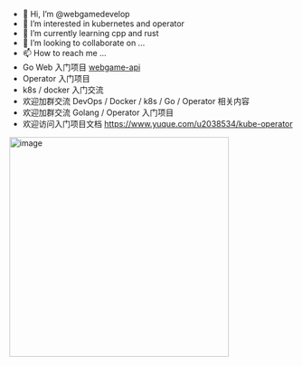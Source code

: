 - 👋 Hi, I’m @webgamedevelop
- 👀 I’m interested in kubernetes and operator
- 🌱 I’m currently learning cpp and rust
- 💞️ I’m looking to collaborate on ...
- 📫 How to reach me ...
- Go Web 入门项目 [webgame-api](https://github.com/webgamedevelop/webgame-api)
- Operator 入门项目
- k8s / docker 入门交流
- 欢迎加群交流 DevOps / Docker / k8s / Go / Operator 相关内容
- 欢迎加群交流 Golang / Operator 入门项目
- 欢迎访问入门项目文档 https://www.yuque.com/u2038534/kube-operator
<img width="388" alt="image" src="https://github.com/webgamedevelop/webgamedevelop/assets/151351979/8b9c8c16-2013-4fd2-88d6-ebe1b3995cd4">

<!---
webgamedevelop/webgamedevelop is a ✨ special ✨ repository because its `README.md` (this file) appears on your GitHub profile.
You can click the Preview link to take a look at your changes.
--->
